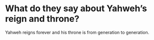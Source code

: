 # What do they say about Yahweh’s reign and throne?

Yahweh reigns forever and his throne is from generation to generation.
